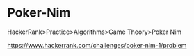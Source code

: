 
# Poker-Nim

HackerRank>Practice>Algorithms>Game Theory>Poker Nim

https://www.hackerrank.com/challenges/poker-nim-1/problem
